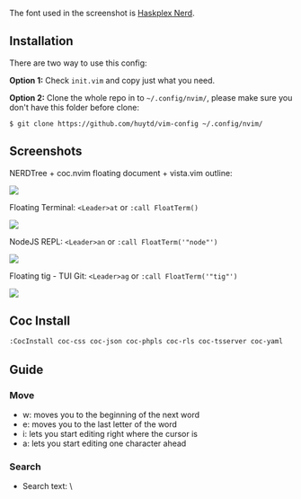 The font used in the screenshot is [Haskplex Nerd](https://github.com/huytd/haskplex-font).

## Installation

There are two way to use this config:

**Option 1:** Check `init.vim` and copy just what you need.

**Option 2:** Clone the whole repo in to `~/.config/nvim/`, please make sure you don't have this folder before clone:

```
$ git clone https://github.com/huytd/vim-config ~/.config/nvim/
```

## Screenshots

NERDTree + coc.nvim floating document + vista.vim outline:

![](https://i.imgur.com/NItTlei.png)

Floating Terminal: `<Leader>at` or `:call FloatTerm()`

![](https://i.imgur.com/tbANa2W.png)

NodeJS REPL: `<Leader>an` or `:call FloatTerm('"node"')`

![](https://i.imgur.com/SQYbYJA.png)

Floating tig - TUI Git: `<Leader>ag` or `:call FloatTerm('"tig"')`

![](https://i.imgur.com/zAjTPsK.png)

## Coc Install

```bash
:CocInstall coc-css coc-json coc-phpls coc-rls coc-tsserver coc-yaml
```

## Guide

### Move

- w: moves you to the beginning of the next word
- e: moves you to the last letter of the word
- i: lets you start editing right where the cursor is
- a: lets you start editing one character ahead

### Search

- Search text: \
